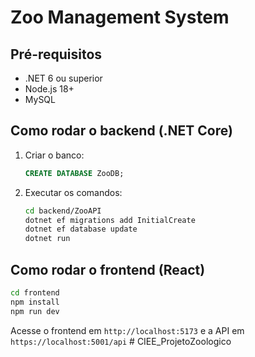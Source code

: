 
# Zoo Management System

## Pré-requisitos
- .NET 6 ou superior
- Node.js 18+
- MySQL

## Como rodar o backend (.NET Core)
1. Criar o banco:
   ```sql
   CREATE DATABASE ZooDB;
   ```

2. Executar os comandos:
   ```bash
   cd backend/ZooAPI
   dotnet ef migrations add InitialCreate
   dotnet ef database update
   dotnet run
   ```

## Como rodar o frontend (React)
```bash
cd frontend
npm install
npm run dev
```

Acesse o frontend em `http://localhost:5173` e a API em `https://localhost:5001/api`
#   C I E E _ P r o j e t o Z o o l o g i c o  
 